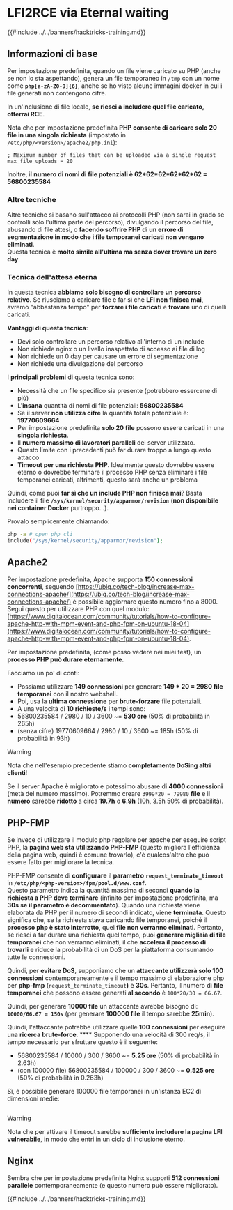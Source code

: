 # LFI2RCE via Eternal waiting

{{#include ../../banners/hacktricks-training.md}}

## Informazioni di base

Per impostazione predefinita, quando un file viene caricato su PHP (anche se non lo sta aspettando), genera un file temporaneo in `/tmp` con un nome come **`php[a-zA-Z0-9]{6}`**, anche se ho visto alcune immagini docker in cui i file generati non contengono cifre.

In un'inclusione di file locale, **se riesci a includere quel file caricato, otterrai RCE**.

Nota che per impostazione predefinita **PHP consente di caricare solo 20 file in una singola richiesta** (impostato in `/etc/php/<version>/apache2/php.ini`):
```
; Maximum number of files that can be uploaded via a single request
max_file_uploads = 20
```
Inoltre, il **numero di nomi di file potenziali è 62\*62\*62\*62\*62\*62 = 56800235584**

### Altre tecniche

Altre tecniche si basano sull'attacco ai protocolli PHP (non sarai in grado se controlli solo l'ultima parte del percorso), divulgando il percorso del file, abusando di file attesi, o **facendo soffrire PHP di un errore di segmentazione in modo che i file temporanei caricati non vengano eliminati**.\
Questa tecnica è **molto simile all'ultima ma senza dover trovare un zero day**.

### Tecnica dell'attesa eterna

In questa tecnica **abbiamo solo bisogno di controllare un percorso relativo**. Se riusciamo a caricare file e far sì che **LFI non finisca mai**, avremo "abbastanza tempo" per **forzare i file caricati** e **trovare** uno di quelli caricati.

**Vantaggi di questa tecnica**:

- Devi solo controllare un percorso relativo all'interno di un include
- Non richiede nginx o un livello inaspettato di accesso ai file di log
- Non richiede un 0 day per causare un errore di segmentazione
- Non richiede una divulgazione del percorso

I **principali problemi** di questa tecnica sono:

- Necessità che un file specifico sia presente (potrebbero essercene di più)
- L'**insana** quantità di nomi di file potenziali: **56800235584**
- Se il server **non utilizza cifre** la quantità totale potenziale è: **19770609664**
- Per impostazione predefinita **solo 20 file** possono essere caricati in una **singola richiesta**.
- Il **numero massimo di lavoratori paralleli** del server utilizzato.
- Questo limite con i precedenti può far durare troppo a lungo questo attacco
- **Timeout per una richiesta PHP**. Idealmente questo dovrebbe essere eterno o dovrebbe terminare il processo PHP senza eliminare i file temporanei caricati, altrimenti, questo sarà anche un problema

Quindi, come puoi **far sì che un include PHP non finisca mai**? Basta includere il file **`/sys/kernel/security/apparmor/revision`** (**non disponibile nei container Docker** purtroppo...). 

Provalo semplicemente chiamando:
```bash
php -a # open php cli
include("/sys/kernel/security/apparmor/revision");
```
## Apache2

Per impostazione predefinita, Apache supporta **150 connessioni concorrenti**, seguendo [https://ubiq.co/tech-blog/increase-max-connections-apache/](https://ubiq.co/tech-blog/increase-max-connections-apache/) è possibile aggiornare questo numero fino a 8000. Segui questo per utilizzare PHP con quel modulo: [https://www.digitalocean.com/community/tutorials/how-to-configure-apache-http-with-mpm-event-and-php-fpm-on-ubuntu-18-04](https://www.digitalocean.com/community/tutorials/how-to-configure-apache-http-with-mpm-event-and-php-fpm-on-ubuntu-18-04).

Per impostazione predefinita, (come posso vedere nei miei test), un **processo PHP può durare eternamente**.

Facciamo un po' di conti:

- Possiamo utilizzare **149 connessioni** per generare **149 \* 20 = 2980 file temporanei** con il nostro webshell.
- Poi, usa la **ultima connessione** per **brute-forzare** file potenziali.
- A una velocità di **10 richieste/s** i tempi sono:
- 56800235584 / 2980 / 10 / 3600 \~= **530 ore** (50% di probabilità in 265h)
- (senza cifre) 19770609664 / 2980 / 10 / 3600 \~= 185h (50% di probabilità in 93h)

> [!WARNING]
> Nota che nell'esempio precedente stiamo **completamente DoSing altri clienti**!

Se il server Apache è migliorato e potessimo abusare di **4000 connessioni** (metà del numero massimo). Potremmo creare `3999*20 = 79980` **file** e il **numero** sarebbe **ridotto** a circa **19.7h** o **6.9h** (10h, 3.5h 50% di probabilità).

## PHP-FMP

Se invece di utilizzare il modulo php regolare per apache per eseguire script PHP, la **pagina web sta utilizzando** **PHP-FMP** (questo migliora l'efficienza della pagina web, quindi è comune trovarlo), c'è qualcos'altro che può essere fatto per migliorare la tecnica.

PHP-FMP consente di **configurare** il **parametro** **`request_terminate_timeout`** in **`/etc/php/<php-version>/fpm/pool.d/www.conf`**.\
Questo parametro indica la quantità massima di secondi **quando** **la richiesta a PHP deve terminare** (infinito per impostazione predefinita, ma **30s se il parametro è decommentato**). Quando una richiesta viene elaborata da PHP per il numero di secondi indicato, viene **terminata**. Questo significa che, se la richiesta stava caricando file temporanei, poiché il **processo php è stato interrotto**, quei **file non verranno eliminati**. Pertanto, se riesci a far durare una richiesta quel tempo, puoi **generare migliaia di file temporanei** che non verranno eliminati, il che **accelera il processo di trovarli** e riduce la probabilità di un DoS per la piattaforma consumando tutte le connessioni.

Quindi, per **evitare DoS**, supponiamo che un **attaccante utilizzerà solo 100 connessioni** contemporaneamente e il tempo massimo di elaborazione php per **php-fmp** (`request_terminate_timeout`**)** è **30s**. Pertanto, il numero di **file temporanei** che possono essere generati **al secondo** è `100*20/30 = 66.67`.

Quindi, per generare **10000 file** un attaccante avrebbe bisogno di: **`10000/66.67 = 150s`** (per generare **100000 file** il tempo sarebbe **25min**).

Quindi, l'attaccante potrebbe utilizzare quelle **100 connessioni** per eseguire una **ricerca brute-force**. \*\*\*\* Supponendo una velocità di 300 req/s, il tempo necessario per sfruttare questo è il seguente:

- 56800235584 / 10000 / 300 / 3600 \~= **5.25 ore** (50% di probabilità in 2.63h)
- (con 100000 file) 56800235584 / 100000 / 300 / 3600 \~= **0.525 ore** (50% di probabilità in 0.263h)

Sì, è possibile generare 100000 file temporanei in un'istanza EC2 di dimensioni medie:

<figure><img src="../../images/image (240).png" alt=""><figcaption></figcaption></figure>

> [!WARNING]
> Nota che per attivare il timeout sarebbe **sufficiente includere la pagina LFI vulnerabile**, in modo che entri in un ciclo di inclusione eterno.

## Nginx

Sembra che per impostazione predefinita Nginx supporti **512 connessioni parallele** contemporaneamente (e questo numero può essere migliorato).

{{#include ../../banners/hacktricks-training.md}}
